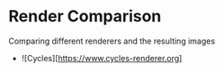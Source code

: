 # Render Comparison

Comparing different renderers and the resulting images

- ![Cycles][https://www.cycles-renderer.org]
